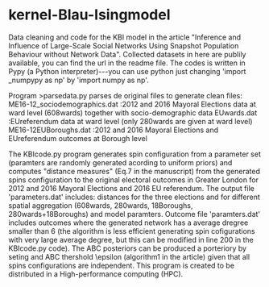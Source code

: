 # kernel-Blau-Isingmodel
Data cleaning and code for the KBI model in the article "Inference and Influence of Large-Scale Social Networks Using Snapshot Population Behaviour without Network Data". Collected datasets in here are publily available, you can find the url in the readme file. The codes is written in Pypy (a Python interpreter)---you can use python just changing 'import _numpypy as np' by 'import numpy as np'. 

Program >parsedata.py parses de original files to generate clean files:
ME16-12_sociodemographics.dat	:2012 and 2016 Mayoral Elections data at ward level (608wards) together with socio-demographic data
EUwards.dat	:EUreferendum data at ward level (only 280wards are given at ward level)
ME16-12EUBoroughs.dat	:2012 and 2016 Mayoral Elections and EUreferendum outcomes at Borough level

The KBIcode.py program generates spin configuration from a parameter set (paramters are randomly generated acording to uniform priors) and computes "distance measures" (Eq.7 in the manuscript) from the generated spins configuration to the original electoral outcomes in Greater London for 2012 and 2016 Mayoral Elections and 2016 EU referendum. The output file 'parameters.dat' includes: distances for the three elections and for different spatial aggregation (608wards, 280wards, 18Boroughs, 280wards+18Boroughs) and model paramters. Outcome file 'paramters.dat' includes outcomes where the generated network has a average dregree smaller than 6 (the algorithm is less efficient generating spin cofigurations with very large average degree, but this can be modified in line 200 in the KBIcode.py code). The ABC posteriors can be produced a porteriory by seting and ABC thershold \epsilon (algorithm1 in the article) given that all spins configurations are independent. This program is created to be distributed in a High-performance computing (HPC).
